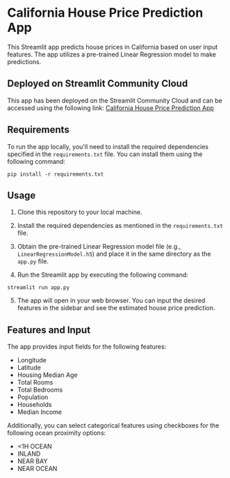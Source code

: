 # California House Price Prediction App

This Streamlit app predicts house prices in California based on user input features. The app utilizes a pre-trained Linear Regression model to make predictions.

## Deployed on Streamlit Community Cloud

This app has been deployed on the Streamlit Community Cloud and can be accessed using the following link: [California House Price Prediction App](https://share.streamlit.io/your-username/your-repo-name/main/app.py)

## Requirements

To run the app locally, you'll need to install the required dependencies specified in the `requirements.txt` file. You can install them using the following command:

```
pip install -r requirements.txt
```

## Usage

1. Clone this repository to your local machine.

2. Install the required dependencies as mentioned in the `requirements.txt` file.

3. Obtain the pre-trained Linear Regression model file (e.g., `LinearRegressionModel.h5`) and place it in the same directory as the `app.py` file.

4. Run the Streamlit app by executing the following command:

```
streamlit run app.py
```

5. The app will open in your web browser. You can input the desired features in the sidebar and see the estimated house price prediction.

## Features and Input

The app provides input fields for the following features:

- Longitude
- Latitude
- Housing Median Age
- Total Rooms
- Total Bedrooms
- Population
- Households
- Median Income

Additionally, you can select categorical features using checkboxes for the following ocean proximity options:

- <1H OCEAN
- INLAND
- NEAR BAY
- NEAR OCEAN


